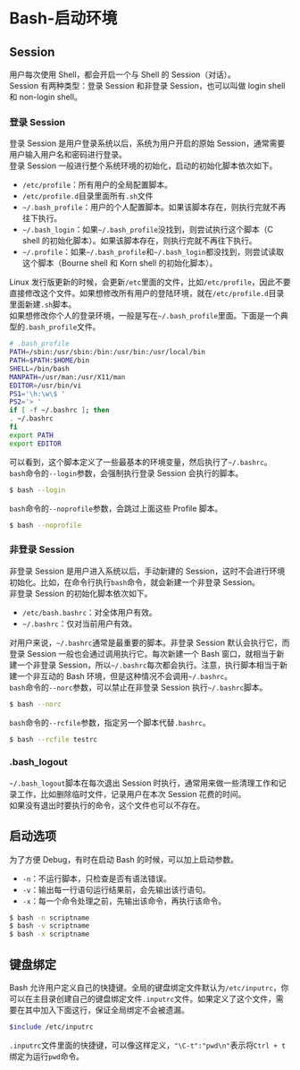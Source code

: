 # Bash-启动环境


## Session
用户每次使用 Shell，都会开启一个与 Shell 的 Session（对话）。  
Session 有两种类型：登录 Session 和非登录 Session，也可以叫做 login shell 和 non-login shell。

### 登录 Session
登录 Session 是用户登录系统以后，系统为用户开启的原始 Session，通常需要用户输入用户名和密码进行登录。  
登录 Session 一般进行整个系统环境的初始化，启动的初始化脚本依次如下。

- `/etc/profile`：所有用户的全局配置脚本。
- `/etc/profile.d`目录里面所有`.sh`文件
- `~/.bash_profile`：用户的个人配置脚本。如果该脚本存在，则执行完就不再往下执行。
- `~/.bash_login`：如果`~/.bash_profile`没找到，则尝试执行这个脚本（C shell 的初始化脚本）。如果该脚本存在，则执行完就不再往下执行。
- `~/.profile`：如果`~/.bash_profile`和`~/.bash_login`都没找到，则尝试读取这个脚本（Bourne shell 和 Korn shell 的初始化脚本）。

Linux 发行版更新的时候，会更新`/etc`里面的文件，比如`/etc/profile`，因此不要直接修改这个文件。如果想修改所有用户的登陆环境，就在`/etc/profile.d`目录里面新建`.sh`脚本。  
如果想修改你个人的登录环境，一般是写在`~/.bash_profile`里面。下面是一个典型的`.bash_profile`文件。
```bash
# .bash_profile
PATH=/sbin:/usr/sbin:/bin:/usr/bin:/usr/local/bin
PATH=$PATH:$HOME/bin
SHELL=/bin/bash
MANPATH=/usr/man:/usr/X11/man
EDITOR=/usr/bin/vi
PS1='\h:\w\$ '
PS2='> '
if [ -f ~/.bashrc ]; then
. ~/.bashrc
fi
export PATH
export EDITOR
```
可以看到，这个脚本定义了一些最基本的环境变量，然后执行了`~/.bashrc`。  
`bash`命令的`--login`参数，会强制执行登录 Session 会执行的脚本。
```bash
$ bash --login
```
`bash`命令的`--noprofile`参数，会跳过上面这些 Profile 脚本。
```bash
$ bash --noprofile
```

### 非登录 Session
非登录 Session 是用户进入系统以后，手动新建的 Session，这时不会进行环境初始化。比如，在命令行执行`bash`命令，就会新建一个非登录 Session。  
非登录 Session 的初始化脚本依次如下。

- `/etc/bash.bashrc`：对全体用户有效。
- `~/.bashrc`：仅对当前用户有效。

对用户来说，`~/.bashrc`通常是最重要的脚本。非登录 Session 默认会执行它，而登录 Session 一般也会通过调用执行它。每次新建一个 Bash 窗口，就相当于新建一个非登录 Session，所以`~/.bashrc`每次都会执行。注意，执行脚本相当于新建一个非互动的 Bash 环境，但是这种情况不会调用`~/.bashrc`。  
`bash`命令的`--norc`参数，可以禁止在非登录 Session 执行`~/.bashrc`脚本。
```bash
$ bash --norc
```
`bash`命令的`--rcfile`参数，指定另一个脚本代替`.bashrc`。
```bash
$ bash --rcfile testrc
```

### .bash_logout
`~/.bash_logout`脚本在每次退出 Session 时执行，通常用来做一些清理工作和记录工作，比如删除临时文件，记录用户在本次 Session 花费的时间。  
如果没有退出时要执行的命令，这个文件也可以不存在。

## 启动选项
为了方便 Debug，有时在启动 Bash 的时候，可以加上启动参数。

- `-n`：不运行脚本，只检查是否有语法错误。
- `-v`：输出每一行语句运行结果前，会先输出该行语句。
- `-x`：每一个命令处理之前，先输出该命令，再执行该命令。
```bash
$ bash -n scriptname
$ bash -v scriptname
$ bash -x scriptname
```

## 键盘绑定
Bash 允许用户定义自己的快捷键。全局的键盘绑定文件默认为`/etc/inputrc`，你可以在主目录创建自己的键盘绑定文件`.inputrc`文件。如果定义了这个文件，需要在其中加入下面这行，保证全局绑定不会被遗漏。
```bash
$include /etc/inputrc
```
`.inputrc`文件里面的快捷键，可以像这样定义，`"\C-t":"pwd\n"`表示将`Ctrl + t`绑定为运行`pwd`命令。
